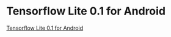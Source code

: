 # Tensorflow Lite 0.1 for Android
[Tensorflow Lite 0.1 for Android](https://aiwithcloud.com/2022/09/16/tensorflow_lite_0-1_for_android/)